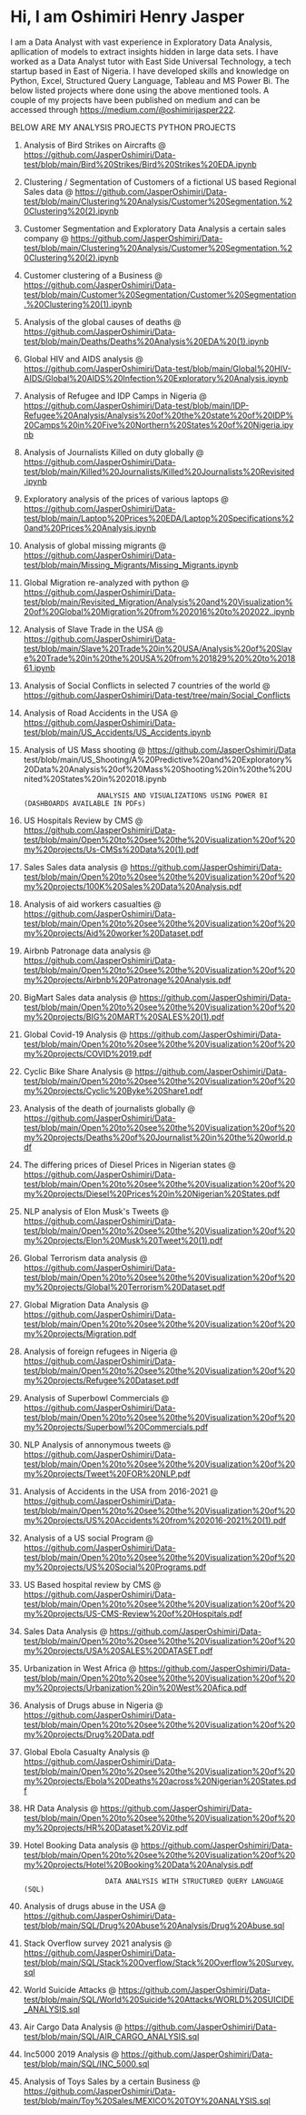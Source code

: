 # Hi, I am Oshimiri Henry Jasper

I am a Data Analyst with vast experience in Exploratory Data Analysis, apllication of models to extract insights hidden in large data sets. I have worked as a Data Analyst tutor with East Side Universal Technology, a tech startup based in East of Nigeria. I have developed skills and knowledge on Python, Excel, Structured Query Language, Tableau and MS Power Bi. The below listed projects where done using the above mentioned tools. A couple of my projects have been published on medium and can be accessed through https://medium.com/@oshimirijasper222.

  BELOW ARE MY ANALYSIS PROJECTS
                                                              PYTHON PROJECTS
1. Analysis of Bird Strikes on Aircrafts @ https://github.com/JasperOshimiri/Data-test/blob/main/Bird%20Strikes/Bird%20Strikes%20EDA.ipynb

2. Clustering / Segmentation of Customers of a fictional US based Regional Sales data @ https://github.com/JasperOshimiri/Data-test/blob/main/Clustering%20Analysis/Customer%20Segmentation.%20Clustering%20(2).ipynb

3. Customer Segmentation and Exploratory Data Analysis a certain sales company @ https://github.com/JasperOshimiri/Data-test/blob/main/Clustering%20Analysis/Customer%20Segmentation.%20Clustering%20(2).ipynb

4. Customer clustering of a Business @ https://github.com/JasperOshimiri/Data-test/blob/main/Customer%20Segmentation/Customer%20Segmentation.%20Clustering%20(1).ipynb

5. Analysis of the global causes of deaths @ https://github.com/JasperOshimiri/Data-test/blob/main/Deaths/Deaths%20Analysis%20EDA%20(1).ipynb

6. Global HIV and AIDS analysis @ https://github.com/JasperOshimiri/Data-test/blob/main/Global%20HIV-AIDS/Global%20AIDS%20Infection%20Exploratory%20Analysis.ipynb

7. Analysis of Refugee and IDP Camps in Nigeria @ https://github.com/JasperOshimiri/Data-test/blob/main/IDP-Refugee%20Analysis/Analysis%20of%20the%20state%20of%20IDP%20Camps%20in%20Five%20Northern%20States%20of%20Nigeria.ipynb

8. Analysis of Journalists Killed on duty globally @ https://github.com/JasperOshimiri/Data-test/blob/main/Killed%20Journalists/Killed%20Journalists%20Revisited.ipynb

9. Exploratory analysis of the prices of various laptops @ https://github.com/JasperOshimiri/Data-test/blob/main/Laptop%20Prices%20EDA/Laptop%20Specifications%20and%20Prices%20Analysis.ipynb

10. Analysis of global missing migrants @ https://github.com/JasperOshimiri/Data-test/blob/main/Missing_Migrants/Missing_Migrants.ipynb

11. Global Migration re-analyzed with python @ https://github.com/JasperOshimiri/Data-test/blob/main/Revisited_Migration/Analysis%20and%20Visualization%20of%20Global%20Migration%20from%202016%20to%202022..ipynb

12. Analysis of Slave Trade in the USA @ https://github.com/JasperOshimiri/Data-test/blob/main/Slave%20Trade%20in%20USA/Analysis%20of%20Slave%20Trade%20in%20the%20USA%20from%201829%20%20to%201861.ipynb

13. Analysis of Social Conflicts in selected 7 countries of the world @ https://github.com/JasperOshimiri/Data-test/tree/main/Social_Conflicts

14. Analysis of Road Accidents in the USA @ https://github.com/JasperOshimiri/Data-test/blob/main/US_Accidents/US_Accidents.ipynb

15. Analysis of US Mass shooting @ https://github.com/JasperOshimiri/Data test/blob/main/US_Shooting/A%20Predictive%20and%20Exploratory%20Data%20Analysis%20of%20Mass%20Shooting%20in%20the%20United%20States%20in%202018.ipynb
  


                          ANALYSIS AND VISUALIZATIONS USING POWER BI (DASHBOARDS AVAILABLE IN PDFs)
 1. US Hospitals Review by CMS @ https://github.com/JasperOshimiri/Data-test/blob/main/Open%20to%20see%20the%20Visualization%20of%20my%20projects/Us-CMSs%20Data%20(1).pdf
 
 2. Sales Sales data analysis @ https://github.com/JasperOshimiri/Data-test/blob/main/Open%20to%20see%20the%20Visualization%20of%20my%20projects/100K%20Sales%20Data%20Analysis.pdf
 
 3. Analysis of aid workers casualties @ https://github.com/JasperOshimiri/Data-test/blob/main/Open%20to%20see%20the%20Visualization%20of%20my%20projects/Aid%20worker%20Dataset.pdf
 
 4. Airbnb Patronage data analysis @ https://github.com/JasperOshimiri/Data-test/blob/main/Open%20to%20see%20the%20Visualization%20of%20my%20projects/Airbnb%20Patronage%20Analysis.pdf
 
 5. BigMart Sales data analysis @ https://github.com/JasperOshimiri/Data-test/blob/main/Open%20to%20see%20the%20Visualization%20of%20my%20projects/BIG%20MART%20SALES%20(1).pdf
 
 6. Global Covid-19 Analysis @ https://github.com/JasperOshimiri/Data-test/blob/main/Open%20to%20see%20the%20Visualization%20of%20my%20projects/COVID%2019.pdf
 
 7. Cyclic Bike Share Analysis @ https://github.com/JasperOshimiri/Data-test/blob/main/Open%20to%20see%20the%20Visualization%20of%20my%20projects/Cyclic%20Byke%20Share1.pdf
 
 8. Analysis of the death of journalists globally @ https://github.com/JasperOshimiri/Data-test/blob/main/Open%20to%20see%20the%20Visualization%20of%20my%20projects/Deaths%20of%20Journalist%20in%20the%20world.pdf
 
 9. The differing prices of Diesel Prices in Nigerian states @ https://github.com/JasperOshimiri/Data-test/blob/main/Open%20to%20see%20the%20Visualization%20of%20my%20projects/Diesel%20Prices%20in%20Nigerian%20States.pdf
 
 10. NLP analysis of Elon Musk's Tweets @ https://github.com/JasperOshimiri/Data-test/blob/main/Open%20to%20see%20the%20Visualization%20of%20my%20projects/Elon%20Musk%20Tweet%20(1).pdf
 
 11. Global Terrorism data analysis @ https://github.com/JasperOshimiri/Data-test/blob/main/Open%20to%20see%20the%20Visualization%20of%20my%20projects/Global%20Terrorism%20Dataset.pdf
 
 12. Global Migration Data Analysis @ https://github.com/JasperOshimiri/Data-test/blob/main/Open%20to%20see%20the%20Visualization%20of%20my%20projects/Migration.pdf
 
 13. Analysis of foreign refugees in Nigeria @ https://github.com/JasperOshimiri/Data-test/blob/main/Open%20to%20see%20the%20Visualization%20of%20my%20projects/Refugee%20Dataset.pdf
 
 14. Analysis of Superbowl Commercials @ https://github.com/JasperOshimiri/Data-test/blob/main/Open%20to%20see%20the%20Visualization%20of%20my%20projects/Superbowl%20Commercials.pdf
 
 15. NLP Analysis of annonymous tweets @ https://github.com/JasperOshimiri/Data-test/blob/main/Open%20to%20see%20the%20Visualization%20of%20my%20projects/Tweet%20FOR%20NLP.pdf
 
 16. Analysis of Accidents in the USA from 2016-2021 @ https://github.com/JasperOshimiri/Data-test/blob/main/Open%20to%20see%20the%20Visualization%20of%20my%20projects/US%20Accidents%20from%202016-2021%20(1).pdf
 
 17. Analysis of a US social Program @ https://github.com/JasperOshimiri/Data-test/blob/main/Open%20to%20see%20the%20Visualization%20of%20my%20projects/US%20Social%20Programs.pdf
 
 18. US Based hospital review by CMS @ https://github.com/JasperOshimiri/Data-test/blob/main/Open%20to%20see%20the%20Visualization%20of%20my%20projects/US-CMS-Review%20of%20Hospitals.pdf
 
 19. Sales Data Analysis @ https://github.com/JasperOshimiri/Data-test/blob/main/Open%20to%20see%20the%20Visualization%20of%20my%20projects/USA%20SALES%20DATASET.pdf
 
 20. Urbanization in West Africa @ https://github.com/JasperOshimiri/Data-test/blob/main/Open%20to%20see%20the%20Visualization%20of%20my%20projects/Urbanization%20in%20West%20Afica.pdf
 
 21. Analysis of Drugs abuse in Nigeria @ https://github.com/JasperOshimiri/Data-test/blob/main/Open%20to%20see%20the%20Visualization%20of%20my%20projects/Drug%20Data.pdf
 
 22. Global Ebola Casualty Analysis @ https://github.com/JasperOshimiri/Data-test/blob/main/Open%20to%20see%20the%20Visualization%20of%20my%20projects/Ebola%20Deaths%20across%20Nigerian%20States.pdf
 
 23. HR Data Analysis @ https://github.com/JasperOshimiri/Data-test/blob/main/Open%20to%20see%20the%20Visualization%20of%20my%20projects/HR%20Dataset%20Viz.pdf
 
 24. Hotel Booking Data analysis @ https://github.com/JasperOshimiri/Data-test/blob/main/Open%20to%20see%20the%20Visualization%20of%20my%20projects/Hotel%20Booking%20Data%20Analysis.pdf
 


                             DATA ANALYSIS WITH STRUCTURED QUERY LANGUAGE (SQL)
  1. Analysis of drugs abuse in the USA @ https://github.com/JasperOshimiri/Data-test/blob/main/SQL/Drug%20Abuse%20Analysis/Drug%20Abuse.sql
  
  2. Stack Overflow survey 2021 analysis @ https://github.com/JasperOshimiri/Data-test/blob/main/SQL/Stack%20Overflow/Stack%20Overflow%20Survey.sql
  
  3. World Suicide Attacks @ https://github.com/JasperOshimiri/Data-test/blob/main/SQL/World%20Suicide%20Attacks/WORLD%20SUICIDE_ANALYSIS.sql
  
  4. Air Cargo Data Analysis @ https://github.com/JasperOshimiri/Data-test/blob/main/SQL/AIR_CARGO_ANALYSIS.sql
  
  5. Inc5000 2019 Analysis @ https://github.com/JasperOshimiri/Data-test/blob/main/SQL/INC_5000.sql

  6. Analysis of Toys Sales by a certain Business @  https://github.com/JasperOshimiri/Data-test/blob/main/Toy%20Sales/MEXICO%20TOY%20ANALYSIS.sql
 
          

